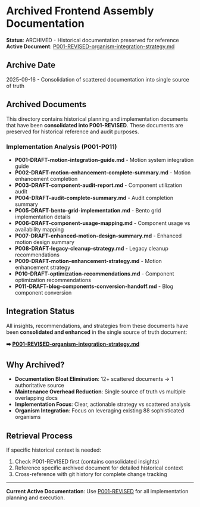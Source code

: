 # Archived Frontend Assembly Documentation

**Status**: ARCHIVED - Historical documentation preserved for reference
**Active Document**: [P001-REVISED-organism-integration-strategy.md](../00-planning/P001-REVISED-organism-integration-strategy.md)

## Archive Date

2025-09-16 - Consolidation of scattered documentation into single source of truth

## Archived Documents

This directory contains historical planning and implementation documents that have been **consolidated into P001-REVISED**. These documents are preserved for historical reference and audit purposes.

### Implementation Analysis (P001-P011)

- **P001-DRAFT-motion-integration-guide.md** - Motion system integration guide
- **P002-DRAFT-motion-enhancement-complete-summary.md** - Motion enhancement completion
- **P003-DRAFT-component-audit-report.md** - Component utilization audit
- **P004-DRAFT-audit-complete-summary.md** - Audit completion summary
- **P005-DRAFT-bento-grid-implementation.md** - Bento grid implementation details
- **P006-DRAFT-component-usage-mapping.md** - Component usage vs availability mapping
- **P007-DRAFT-enhanced-motion-design-summary.md** - Enhanced motion design summary
- **P008-DRAFT-legacy-cleanup-strategy.md** - Legacy cleanup recommendations
- **P009-DRAFT-motion-enhancement-strategy.md** - Motion enhancement strategy
- **P010-DRAFT-optimization-recommendations.md** - Component optimization recommendations
- **P011-DRAFT-blog-components-conversion-handoff.md** - Blog component conversion

## Integration Status

All insights, recommendations, and strategies from these documents have been **consolidated and enhanced** in the single source of truth document:

**➡️ [P001-REVISED-organism-integration-strategy.md](../00-planning/P001-REVISED-organism-integration-strategy.md)**

## Why Archived?

- **Documentation Bloat Elimination**: 12+ scattered documents → 1 authoritative source
- **Maintenance Overhead Reduction**: Single source of truth vs multiple overlapping docs
- **Implementation Focus**: Clear, actionable strategy vs scattered analysis
- **Organism Integration**: Focus on leveraging existing 88 sophisticated organisms

## Retrieval Process

If specific historical context is needed:

1. Check P001-REVISED first (contains consolidated insights)
2. Reference specific archived document for detailed historical context
3. Cross-reference with git history for complete change tracking

---

**Current Active Documentation**: Use [P001-REVISED](../00-planning/P001-REVISED-organism-integration-strategy.md) for all implementation planning and execution.
